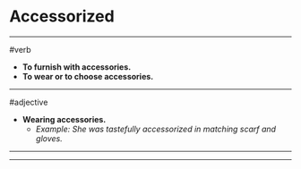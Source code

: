 # Accessorized
---
#verb
- **To furnish with accessories.**
- **To wear or to choose accessories.**
---
#adjective
- **Wearing accessories.**
	- _Example: She was tastefully accessorized in matching scarf and gloves._
---
---

